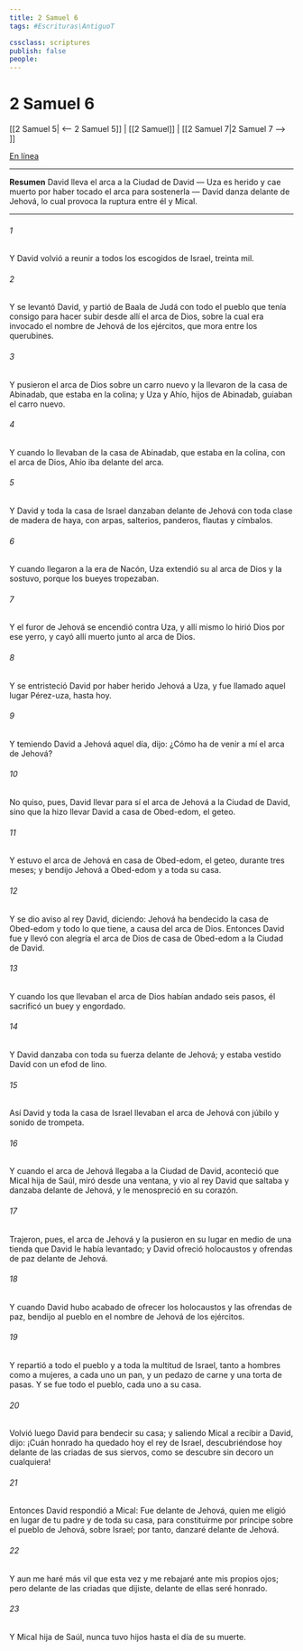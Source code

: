```yaml
---
title: 2 Samuel 6
tags: #Escrituras\AntiguoT

cssclass: scriptures
publish: false
people:
---
```


# 2 Samuel 6
[[2 Samuel 5| <-- 2 Samuel 5]] | [[2 Samuel]] | [[2 Samuel 7|2 Samuel 7 --> ]]

[En línea](https://churchofjesuschrist.org/study/scriptures/ot/2-sam/6?lang=spa)

---
__Resumen__
David lleva el arca a la Ciudad de David — Uza es herido y cae muerto por haber tocado el arca para sostenerla — David danza delante de Jehová, lo cual provoca la ruptura entre él y Mical.

---
###### 1 
Y David volvió a reunir a todos los escogidos de Israel, treinta mil.

###### 2 
Y se levantó David, y partió de Baala de Judá con todo el pueblo que tenía consigo para hacer subir desde allí el arca de Dios, sobre la cual era invocado el nombre de Jehová de los ejércitos, que mora entre los querubines.

###### 3 
Y pusieron el arca de Dios sobre un carro nuevo y la llevaron de la casa de Abinadab, que estaba en la colina; y Uza y Ahío, hijos de Abinadab, guiaban el carro nuevo.

###### 4 
Y cuando lo llevaban de la casa de Abinadab, que estaba en la colina, con el arca de Dios, Ahío iba delante del arca.

###### 5 
Y David y toda la casa de Israel danzaban delante de Jehová con toda clase de  madera de haya, con arpas, salterios, panderos, flautas y címbalos.

###### 6 
Y cuando llegaron a la era de Nacón, Uza extendió su  al arca de Dios y la sostuvo, porque los bueyes tropezaban.

###### 7 
Y el furor de Jehová se encendió contra Uza, y allí mismo lo hirió Dios por ese yerro, y cayó allí muerto junto al arca de Dios.

###### 8 
Y se entristeció David por haber herido Jehová a Uza, y fue llamado aquel lugar Pérez-uza, hasta hoy.

###### 9 
Y temiendo David a Jehová aquel día, dijo: ¿Cómo ha de venir a mí el arca de Jehová?

###### 10 
No quiso, pues, David llevar para sí el arca de Jehová a la Ciudad de David, sino que la hizo llevar David a casa de Obed-edom, el geteo.

###### 11 
Y estuvo el arca de Jehová en casa de Obed-edom, el geteo, durante tres meses; y bendijo Jehová a Obed-edom y a toda su casa.

###### 12 
Y se dio aviso al rey David, diciendo: Jehová ha bendecido la casa de Obed-edom y todo lo que tiene, a causa del arca de Dios. Entonces David fue y llevó con alegría el arca de Dios de casa de Obed-edom a la Ciudad de David.

###### 13 
Y cuando los que llevaban el arca de Dios habían andado seis pasos, él sacrificó un buey y  engordado.

###### 14 
Y David danzaba con toda su fuerza delante de Jehová; y estaba vestido David con un efod de lino.

###### 15 
Así David y toda la casa de Israel llevaban el arca de Jehová con júbilo y sonido de trompeta.

###### 16 
Y cuando el arca de Jehová llegaba a la Ciudad de David, aconteció que Mical hija de Saúl, miró desde una ventana, y vio al rey David que saltaba y danzaba delante de Jehová, y le menospreció en su corazón.

###### 17 
Trajeron, pues, el arca de Jehová y la pusieron en su lugar en medio de una tienda que David le había levantado; y David ofreció holocaustos y ofrendas de paz delante de Jehová.

###### 18 
Y cuando David hubo acabado de ofrecer los holocaustos y las ofrendas de paz, bendijo al pueblo en el nombre de Jehová de los ejércitos.

###### 19 
Y repartió a todo el pueblo y a toda la multitud de Israel, tanto a hombres como a mujeres, a cada uno un pan, y un pedazo de carne y una torta de pasas. Y se fue todo el pueblo, cada uno a su casa.

###### 20 
Volvió luego David para bendecir su casa; y saliendo Mical a recibir a David, dijo: ¡Cuán honrado ha quedado hoy el rey de Israel, descubriéndose hoy delante de las criadas de sus siervos, como se descubre sin decoro un cualquiera!

###### 21 
Entonces David respondió a Mical: Fue delante de Jehová, quien me eligió en lugar de tu padre y de toda su casa, para constituirme por príncipe sobre el pueblo de Jehová, sobre Israel; por tanto, danzaré delante de Jehová.

###### 22 
Y aun me haré más vil que esta vez y me rebajaré ante mis propios ojos; pero delante de las criadas que dijiste, delante de ellas seré honrado.

###### 23 
Y Mical hija de Saúl, nunca tuvo hijos hasta el día de su muerte.


